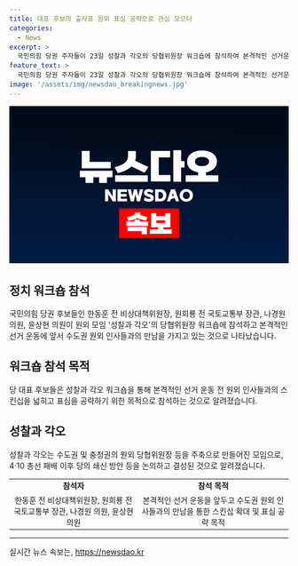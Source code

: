 ```yaml
---
title: 대표 후보의 출사표 원외 표심 공략으로 관심 모으다
categories:
  - News
excerpt: >
  국민의힘 당권 주자들이 23일 성찰과 각오의 당협위원장 워크숍에 참석하여 본격적인 선거운동을 준비하고 있다. 한동훈, 원희룡, 나경원, 윤상현 등이 참석할 예정으로, 당 후보들은 선거 전 원외 인사들과의 스킨십을 강화하고 표심을 공략하려는 모습이다. 성찰과 각오는 수도권 및 충청권의 원외 당협위원장들이 모인 모임으로, 4·10 총선 패배 이후 당의 쇄신을 위해 결성되었다.
feature_text: >
  국민의힘 당권 주자들이 23일 성찰과 각오의 당협위원장 워크숍에 참석하여 본격적인 선거운동을 준비하고 있다. 한동훈, 원희룡, 나경원, 윤상현 등이 참석할 예정으로, 당 후보들은 선거 전 원외 인사들과의 스킨십을 강화하고 표심을 공략하려는 모습이다. 성찰과 각오는 수도권 및 충청권의 원외 당협위원장들이 모인 모임으로, 4·10 총선 패배 이후 당의 쇄신을 위해 결성되었다.
image: '/assets/img/newsdao_breakingnews.jpg'
---
```


<p><img src="/assets/img/newsdao_breakingnews.jpg" alt="pcversion 속보" /></p>

<h2 data-ke-size="size26">정치 워크숍 참석</h2>

<p data-ke-size="size16">국민의힘 당권 후보들인 한동훈 전 비상대책위원장, 원희룡 전 국토교통부 장관, 나경원 의원, 윤상현 의원이 원외 모임 '성찰과 각오'의 당협위원장 워크숍에 참석하고 본격적인 선거 운동에 앞서 수도권 원외 인사들과의 만남을 가지고 있는 것으로 나타났습니다.</p>

<h2 data-ke-size="size26">워크숍 참석 목적</h2>

<p data-ke-size="size16">당 대표 후보들은 성찰과 각오 워크숍을 통해 본격적인 선거 운동 전 원외 인사들과의 스킨십을 넓히고 표심을 공략하기 위한 목적으로 참석하는 것으로 알려졌습니다.</p>

<h2 data-ke-size="size26">성찰과 각오</h2>

<p data-ke-size="size16">성찰과 각오는 수도권 및 충청권의 원외 당협위원장 등을 주축으로 만들어진 모임으로, 4·10 총선 패배 이후 당의 쇄신 방안 등을 논의하고 결성된 것으로 알려졌습니다.</p>

<table>
    <tbody>
        <tr>
            <td style="text-align: center; height: 17px;"><b>참석자</b></td>
            <td style="text-align: center; height: 17px;"><b>참석 목적</b></td>
        </tr>
        <tr>
            <td style="text-align: center; height: 17px;">한동훈 전 비상대책위원장, 원희룡 전 국토교통부 장관, 나경원 의원, 윤상현 의원</td>
            <td style="text-align: center; height: 17px;">본격적인 선거 운동을 앞두고 수도권 원외 인사들과의 만남을 통한 스킨십 확대 및 표심 공략 목적</td>
        </tr>
    </tbody>
</table>

<p><hr></p>
실시간 뉴스 속보는, <a href="https://newsdao.kr" rel="dofollow">https://newsdao.kr</a>


